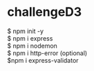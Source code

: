 # challengeD3

$ npm init -y  <br>
$ npm i express<br>
$ npm i nodemon<br>
$ npm i http-error (optional)<br>
$npm i express-validator<br>
